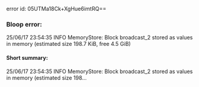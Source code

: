 error id: 05UTMa18Ck+XgHue6imtRQ==
### Bloop error:

25/06/17 23:54:35 INFO MemoryStore: Block broadcast_2 stored as values in memory (estimated size 198.7 KiB, free 4.5 GiB)
#### Short summary: 

25/06/17 23:54:35 INFO MemoryStore: Block broadcast_2 stored as values in memory (estimated size 198...